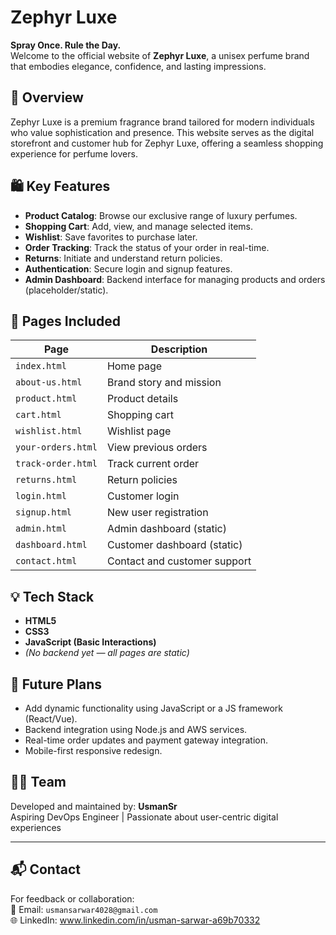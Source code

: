 # Zephyr Luxe

**Spray Once. Rule the Day.**  
Welcome to the official website of **Zephyr Luxe**, a unisex perfume brand that embodies elegance, confidence, and lasting impressions.

## 🌟 Overview

Zephyr Luxe is a premium fragrance brand tailored for modern individuals who value sophistication and presence. This website serves as the digital storefront and customer hub for Zephyr Luxe, offering a seamless shopping experience for perfume lovers.

## 🛍️ Key Features

- **Product Catalog**: Browse our exclusive range of luxury perfumes.
- **Shopping Cart**: Add, view, and manage selected items.
- **Wishlist**: Save favorites to purchase later.
- **Order Tracking**: Track the status of your order in real-time.
- **Returns**: Initiate and understand return policies.
- **Authentication**: Secure login and signup features.
- **Admin Dashboard**: Backend interface for managing products and orders (placeholder/static).

## 📁 Pages Included

| Page               | Description                          |
|--------------------|--------------------------------------|
| `index.html`       | Home page                            |
| `about-us.html`    | Brand story and mission              |
| `product.html`     | Product details                      |
| `cart.html`        | Shopping cart                        |
| `wishlist.html`    | Wishlist page                        |
| `your-orders.html` | View previous orders                 |
| `track-order.html` | Track current order                  |
| `returns.html`     | Return policies                      |
| `login.html`       | Customer login                       |
| `signup.html`      | New user registration                |
| `admin.html`       | Admin dashboard (static)             |
| `dashboard.html`   | Customer dashboard (static)          |
| `contact.html`     | Contact and customer support         |

## 💡 Tech Stack

- **HTML5**
- **CSS3**
- **JavaScript (Basic Interactions)**
- *(No backend yet — all pages are static)*

## 🚀 Future Plans

- Add dynamic functionality using JavaScript or a JS framework (React/Vue).
- Backend integration using Node.js and AWS services.
- Real-time order updates and payment gateway integration.
- Mobile-first responsive redesign.

## 🧑‍💼 Team

Developed and maintained by: **UsmanSr**  
Aspiring DevOps Engineer | Passionate about user-centric digital experiences

---

## 📬 Contact

For feedback or collaboration:  
📧 Email: `usmansarwar4028@gmail.com`  
🌐 LinkedIn: www.linkedin.com/in/usman-sarwar-a69b70332

